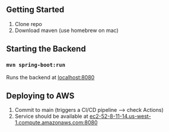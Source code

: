## Getting Started
1. Clone repo
2. Download maven (use homebrew on mac)

## Starting the Backend 
### `mvn spring-boot:run`

Runs the backend at [localhost:8080](http://localhost:8080)

## Deploying to AWS
1. Commit to main (triggers a CI/CD pipeline --> check Actions)
2. Service should be available at [ec2-52-8-11-14.us-west-1.compute.amazonaws.com:8080](http://ec2-52-8-11-14.us-west-1.compute.amazonaws.com:8080)
